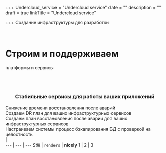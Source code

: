 +++
Undercloud_service = "Undercloud service"
date = ""
description = ""
draft = true
linkTitle = "Undercloud service"

+++
Создание инфраструктуры для разработки  
<br></br>
# Строим и поддерживаем
платформы и сервисы
<br></br>
<br></br>
### <center>**Стабильные сервисы для работы ваших приложений**</center>


Снижение времени восстановления после аварий<br>Создаем DR план для ваших инфраструктурных сервисов<br>Создаем план восстановления после аварии для ваших инфраструктурных сервисов<br>Настраиваем системы процесс бэкапирования БД с проверкой на целостность<br>|  
--- | --- | ---
*Still* | `renders` | **nicely**
1 | 2 | 3
